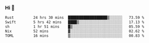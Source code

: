 ### Hi 👋

<!--START_SECTION:waka-->

```txt
Rust         24 hrs 30 mins  ██████████████████▒░░░░░░   73.59 %
Swift        5 hrs 42 mins   ████▒░░░░░░░░░░░░░░░░░░░░   17.13 %
sh           1 hr 51 mins    █▒░░░░░░░░░░░░░░░░░░░░░░░   05.59 %
Nix          52 mins         ▓░░░░░░░░░░░░░░░░░░░░░░░░   02.62 %
TOML         16 mins         ▒░░░░░░░░░░░░░░░░░░░░░░░░   00.83 %
```

<!--END_SECTION:waka-->
